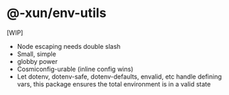 # @-xun/env-utils
[WIP]

- Node escaping needs double slash
- Small, simple
- globby power
- Cosmiconfig-urable (inline config wins)
- Let dotenv, dotenv-safe, dotenv-defaults, envalid, etc handle defining vars, this package ensures the total environment is in a valid state
